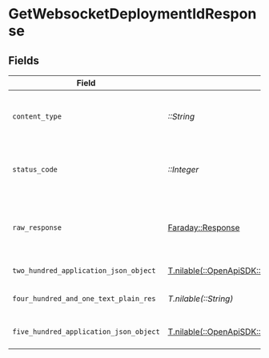 # GetWebsocketDeploymentIdResponse


## Fields

| Field                                                                                                                                                          | Type                                                                                                                                                           | Required                                                                                                                                                       | Description                                                                                                                                                    |
| -------------------------------------------------------------------------------------------------------------------------------------------------------------- | -------------------------------------------------------------------------------------------------------------------------------------------------------------- | -------------------------------------------------------------------------------------------------------------------------------------------------------------- | -------------------------------------------------------------------------------------------------------------------------------------------------------------- |
| `content_type`                                                                                                                                                 | *::String*                                                                                                                                                     | :heavy_check_mark:                                                                                                                                             | HTTP response content type for this operation                                                                                                                  |
| `status_code`                                                                                                                                                  | *::Integer*                                                                                                                                                    | :heavy_check_mark:                                                                                                                                             | HTTP response status code for this operation                                                                                                                   |
| `raw_response`                                                                                                                                                 | [Faraday::Response](https://www.rubydoc.info/gems/faraday/Faraday/Response)                                                                                    | :heavy_check_mark:                                                                                                                                             | Raw HTTP response; suitable for custom response parsing                                                                                                        |
| `two_hundred_application_json_object`                                                                                                                          | [T.nilable(::OpenApiSDK::Operations::GetWebsocketDeploymentIdResponseBody)](../../models/operations/getwebsocketdeploymentidresponsebody.md)                   | :heavy_minus_sign:                                                                                                                                             | Workflow queued                                                                                                                                                |
| `four_hundred_and_one_text_plain_res`                                                                                                                          | *T.nilable(::String)*                                                                                                                                          | :heavy_minus_sign:                                                                                                                                             | Invalid or expired token                                                                                                                                       |
| `five_hundred_application_json_object`                                                                                                                         | [T.nilable(::OpenApiSDK::Operations::GetWebsocketDeploymentIdWorkflowsResponseBody)](../../models/operations/getwebsocketdeploymentidworkflowsresponsebody.md) | :heavy_minus_sign:                                                                                                                                             | Error creating run                                                                                                                                             |